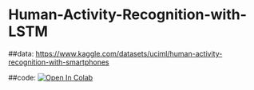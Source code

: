 # Human-Activity-Recognition-with-LSTM
##data: https://www.kaggle.com/datasets/uciml/human-activity-recognition-with-smartphones

##code: [![Open In Colab](https://colab.research.google.com/assets/colab-badge.svg)](https://colab.research.google.com/drive/1ClpEfO9ey8Ojt2d10aTMOB8MvaJ87TpK?usp=sharing)
